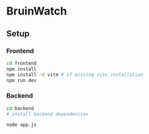 # BruinWatch

## Setup

### Frontend

```bash
cd frontend
npm install
npm install -D vite # if missing vite installation
npm run dev
```

### Backend

```bash
cd backend
# install backend dependencies

node app.js
```
